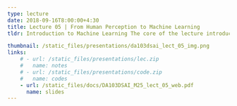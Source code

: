 ```yaml
---
type: lecture
date: 2018-09-16T8:00:00+4:30
title: Lecture 05 | From Human Perception to Machine Learning
tldr: Introduction to Machine Learning The core of the lecture introduces the fundamental concept of machine learning using a practical example. Students were asked to guess the height, weight, and age of a person in an image. The collected data revealed real-world challenges like inconsistent units and missing values, which led to a discussion on data pre-processing. The instructor then used the relationship between height and weight to introduce the concept of learning. The goal was to find a simple linear model, f(x)=Ax, that could predict a person's weight from their height. The process of finding the unknown value, A, by minimizing the error between the model's prediction and the actual data is what's defined as "learning" in this context. The instructor explained that this minimization can be achieved through methods like a grid search and contrasted this practical, engineering-focused view of learning with the more abstract philosophical views of dualism and materialism. The person in the image was revealed to be Indian athlete Murali Sreeshankar.

thumbnail: /static_files/presentations/da103dsai_lect_05_img.png
links: 
    # - url: /static_files/presentations/lec.zip
    #   name: notes
    # - url: /static_files/presentations/code.zip
    #   name: codes
    - url: /static_files/docs/DA103DSAI_M25_lect_05_web.pdf 
      name: slides
---
```

<!-- **Suggested Readings:**
- [Readings 1](http://example.com)
- [Readings 2](http://example.com) -->